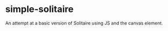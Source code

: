 simple-solitaire
================

An attempt at a basic version of Solitaire using JS and the canvas element.
